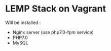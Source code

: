 # LEMP Stack on Vagrant

Will be installed :
* Nginx server (use php7.0-fpm service)
* PHP7.0
* MySQL
